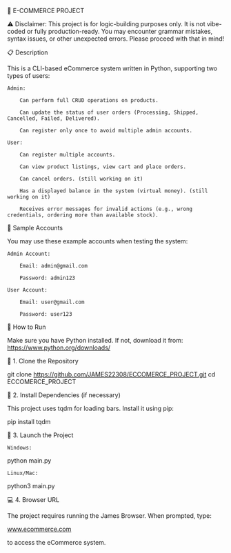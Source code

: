 🛒 E-COMMERCE PROJECT

⚠️ Disclaimer: This project is for logic-building purposes only. It is not vibe-coded or fully production-ready. You may encounter grammar mistakes, syntax issues, or other unexpected errors. Please proceed with that in mind!

📋 Description

This is a CLI-based eCommerce system written in Python, supporting two types of users:

    Admin:

        Can perform full CRUD operations on products.

        Can update the status of user orders (Processing, Shipped, Cancelled, Failed, Delivered).

        Can register only once to avoid multiple admin accounts.

    User:

        Can register multiple accounts.

        Can view product listings, view cart and place orders.

        Can cancel orders. (still working on it)

        Has a displayed balance in the system (virtual money). (still working on it)

        Receives error messages for invalid actions (e.g., wrong credentials, ordering more than available stock).

🧪 Sample Accounts

You may use these example accounts when testing the system:

    Admin Account:

        Email: admin@gmail.com

        Password: admin123

    User Account:

        Email: user@gmail.com

        Password: user123

🚀 How to Run

Make sure you have Python installed. If not, download it from: https://www.python.org/downloads/


🔧 1. Clone the Repository

git clone https://github.com/JAMES22308/ECCOMERCE_PROJECT.git
cd ECCOMERCE_PROJECT


🔧 2. Install Dependencies (if necessary)

This project uses tqdm for loading bars. Install it using pip:

pip install tqdm


🔧 3. Launch the Project

    Windows:

python main.py

    Linux/Mac:

python3 main.py


💻 4. Browser URL

The project requires running the James Browser. When prompted, type:

www.ecommerce.com

to access the eCommerce system.
